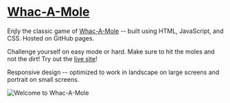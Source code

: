 # [Whac-A-Mole](https://zduvall.github.io/Whac-A-Mole/)

Enjly the classic game of [Whac-A-Mole](https://zduvall.github.io/Whac-A-Mole/) -- built using HTML, JavaScript, and CSS. Hosted on GitHub pages.

Challenge yourself on easy mode or hard. Make sure to hit the moles and not the dirt! Try out the [live site](https://zduvall.github.io/Whac-A-Mole/)!

Responsive design -- optimized to work in landscape on large screens and portrait on small screens.

![Welcome to Whac-A-Mole](https://whac-a-mole.s3-us-west-1.amazonaws.com/whac-a-mole-preview.png)
